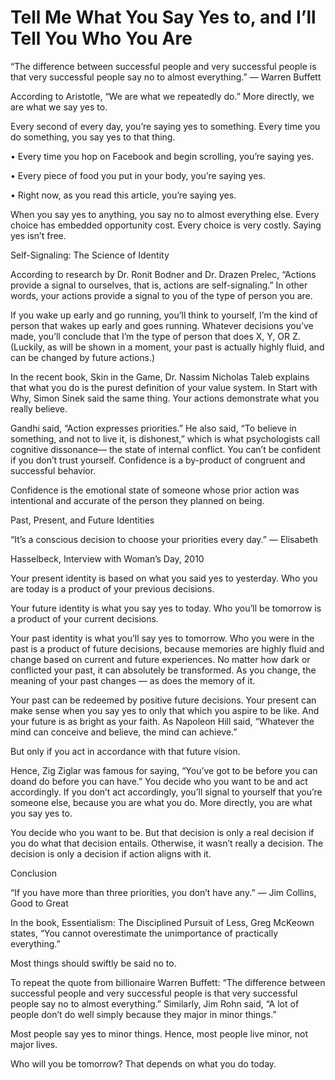 # Tell Me What You Say Yes to, and I’ll Tell You Who You Are

“The difference between successful people and very successful people is that very successful people say no to almost everything.” — Warren Buffett

According to Aristotle, “We are what we repeatedly do.” More directly, we are what we say yes to.

Every second of every day, you’re saying yes to something. Every time you do something, you say yes to that thing.

• Every time you hop on Facebook and begin scrolling, you’re saying yes.

• Every piece of food you put in your body, you’re saying yes.

• Right now, as you read this article, you’re saying yes.

When you say yes to anything, you say no to almost everything else. Every choice has embedded opportunity cost. Every choice is very costly. Saying yes isn’t free.

Self-Signaling: The Science of Identity

According to research by Dr. Ronit Bodner and Dr. Drazen Prelec, “Actions provide a signal to ourselves, that is, actions are self-signaling.” In other words, your actions provide a signal to you of the type of person you are.

If you wake up early and go running, you’ll think to yourself, I’m the kind of person that wakes up early and goes running. Whatever decisions you’ve made, you’ll conclude that I’m the type of person that does X, Y, OR Z. (Luckily, as will be shown in a moment, your past is actually highly fluid, and can be changed by future actions.)

In the recent book, Skin in the Game, Dr. Nassim Nicholas Taleb explains that what you do is the purest definition of your value system. In Start with Why, Simon Sinek said the same thing. Your actions demonstrate what you really believe.

Gandhi said, “Action expresses priorities.” He also said, “To believe in something, and not to live it, is dishonest,” which is what psychologists call cognitive dissonance— the state of internal conflict. You can’t be confident if you don’t trust yourself. Confidence is a by-product of congruent and successful behavior.

Confidence is the emotional state of someone whose prior action was intentional and accurate of the person they planned on being.

Past, Present, and Future Identities

“It’s a conscious decision to choose your priorities every day.” — Elisabeth

Hasselbeck, Interview with Woman’s Day, 2010

Your present identity is based on what you said yes to yesterday. Who you are today is a product of your previous decisions.

Your future identity is what you say yes to today. Who you’ll be tomorrow is a product of your current decisions.

Your past identity is what you’ll say yes to tomorrow. Who you were in the past is a product of future decisions, because memories are highly fluid and change based on current and future experiences. No matter how dark or conflicted your past, it can absolutely be transformed. As you change, the meaning of your past changes — as does the memory of it.

Your past can be redeemed by positive future decisions. Your present can make sense when you say yes to only that which you aspire to be like. And your future is as bright as your faith. As Napoleon Hill said, “Whatever the mind can conceive and believe, the mind can achieve.”

But only if you act in accordance with that future vision.

Hence, Zig Ziglar was famous for saying, “You’ve got to be before you can doand do before you can have.” You decide who you want to be and act accordingly. If you don’t act accordingly, you’ll signal to yourself that you’re someone else, because you are what you do. More directly, you are what you say yes to.

You decide who you want to be. But that decision is only a real decision if you do what that decision entails. Otherwise, it wasn’t really a decision. The decision is only a decision if action aligns with it.

Conclusion

“If you have more than three priorities, you don’t have any.” — Jim Collins, Good to Great

In the book, Essentialism: The Disciplined Pursuit of Less, Greg McKeown states, “You cannot overestimate the unimportance of practically everything.”

Most things should swiftly be said no to.

To repeat the quote from billionaire Warren Buffett: “The difference between successful people and very successful people is that very successful people say no to almost everything.” Similarly, Jim Rohn said, “A lot of people don’t do well simply because they major in minor things.”

Most people say yes to minor things. Hence, most people live minor, not major lives.

Who will you be tomorrow? That depends on what you do today.
